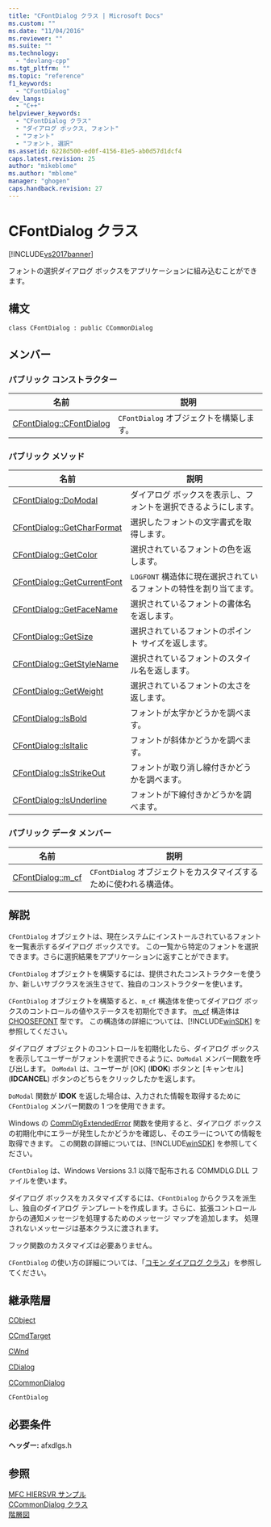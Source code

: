 ```yaml
---
title: "CFontDialog クラス | Microsoft Docs"
ms.custom: ""
ms.date: "11/04/2016"
ms.reviewer: ""
ms.suite: ""
ms.technology: 
  - "devlang-cpp"
ms.tgt_pltfrm: ""
ms.topic: "reference"
f1_keywords: 
  - "CFontDialog"
dev_langs: 
  - "C++"
helpviewer_keywords: 
  - "CFontDialog クラス"
  - "ダイアログ ボックス, フォント"
  - "フォント"
  - "フォント, 選択"
ms.assetid: 6228d500-ed0f-4156-81e5-ab0d57d1dcf4
caps.latest.revision: 25
author: "mikeblome"
ms.author: "mblome"
manager: "ghogen"
caps.handback.revision: 27
---
```

# CFontDialog クラス
[!INCLUDE[vs2017banner](../../assembler/inline/includes/vs2017banner.md)]

フォントの選択ダイアログ ボックスをアプリケーションに組み込むことができます。  
  
## 構文  
  
```  
class CFontDialog : public CCommonDialog  
```  
  
## メンバー  
  
### パブリック コンストラクター  
  
|名前|説明|  
|--------|--------|  
|[CFontDialog::CFontDialog](../Topic/CFontDialog::CFontDialog.md)|`CFontDialog` オブジェクトを構築します。|  
  
### パブリック メソッド  
  
|名前|説明|  
|--------|--------|  
|[CFontDialog::DoModal](../Topic/CFontDialog::DoModal.md)|ダイアログ ボックスを表示し、フォントを選択できるようにします。|  
|[CFontDialog::GetCharFormat](../Topic/CFontDialog::GetCharFormat.md)|選択したフォントの文字書式を取得します。|  
|[CFontDialog::GetColor](../Topic/CFontDialog::GetColor.md)|選択されているフォントの色を返します。|  
|[CFontDialog::GetCurrentFont](../Topic/CFontDialog::GetCurrentFont.md)|`LOGFONT` 構造体に現在選択されているフォントの特性を割り当てます。|  
|[CFontDialog::GetFaceName](../Topic/CFontDialog::GetFaceName.md)|選択されているフォントの書体名を返します。|  
|[CFontDialog::GetSize](../Topic/CFontDialog::GetSize.md)|選択されているフォントのポイント サイズを返します。|  
|[CFontDialog::GetStyleName](../Topic/CFontDialog::GetStyleName.md)|選択されているフォントのスタイル名を返します。|  
|[CFontDialog::GetWeight](../Topic/CFontDialog::GetWeight.md)|選択されているフォントの太さを返します。|  
|[CFontDialog::IsBold](../Topic/CFontDialog::IsBold.md)|フォントが太字かどうかを調べます。|  
|[CFontDialog::IsItalic](../Topic/CFontDialog::IsItalic.md)|フォントが斜体かどうかを調べます。|  
|[CFontDialog::IsStrikeOut](../Topic/CFontDialog::IsStrikeOut.md)|フォントが取り消し線付きかどうかを調べます。|  
|[CFontDialog::IsUnderline](../Topic/CFontDialog::IsUnderline.md)|フォントが下線付きかどうかを調べます。|  
  
### パブリック データ メンバー  
  
|名前|説明|  
|--------|--------|  
|[CFontDialog::m\_cf](../Topic/CFontDialog::m_cf.md)|`CFontDialog` オブジェクトをカスタマイズするために使われる構造体。|  
  
## 解説  
 `CFontDialog` オブジェクトは、現在システムにインストールされているフォントを一覧表示するダイアログ ボックスです。  この一覧から特定のフォントを選択できます。さらに選択結果をアプリケーションに返すことができます。  
  
 `CFontDialog` オブジェクトを構築するには、提供されたコンストラクターを使うか、新しいサブクラスを派生させて、独自のコンストラクターを使います。  
  
 `CFontDialog` オブジェクトを構築すると、`m_cf` 構造体を使ってダイアログ ボックスのコントロールの値やステータスを初期化できます。  [m\_cf](../Topic/CFontDialog::m_cf.md) 構造体は [CHOOSEFONT](http://msdn.microsoft.com/library/windows/desktop/ms646832) 型です。  この構造体の詳細については、[!INCLUDE[winSDK](../../atl/includes/winsdk_md.md)] を参照してください。  
  
 ダイアログ オブジェクトのコントロールを初期化したら、ダイアログ ボックスを表示してユーザーがフォントを選択できるように、`DoModal` メンバー関数を呼び出します。  `DoModal` は、ユーザーが \[OK\] \(**IDOK**\) ボタンと \[キャンセル\] \(**IDCANCEL**\) ボタンのどちらをクリックしたかを返します。  
  
 `DoModal` 関数が **IDOK** を返した場合は、入力された情報を取得するために `CFontDialog` メンバー関数の 1 つを使用できます。  
  
 Windows の [CommDlgExtendedError](http://msdn.microsoft.com/library/windows/desktop/ms646916) 関数を使用すると、ダイアログ ボックスの初期化中にエラーが発生したかどうかを確認し、そのエラーについての情報を取得できます。  この関数の詳細については、[!INCLUDE[winSDK](../../atl/includes/winsdk_md.md)] を参照してください。  
  
 `CFontDialog` は、Windows Versions 3.1 以降で配布される COMMDLG.DLL ファイルを使います。  
  
 ダイアログ ボックスをカスタマイズするには、`CFontDialog` からクラスを派生し、独自のダイアログ テンプレートを作成します。さらに、拡張コントロールからの通知メッセージを処理するためのメッセージ マップを追加します。  処理されないメッセージは基本クラスに渡されます。  
  
 フック関数のカスタマイズは必要ありません。  
  
 `CFontDialog` の使い方の詳細については、「[コモン ダイアログ クラス](../../mfc/common-dialog-classes.md)」を参照してください。  
  
## 継承階層  
 [CObject](../Topic/CObject%20Class.md)  
  
 [CCmdTarget](../Topic/CCmdTarget%20Class.md)  
  
 [CWnd](../Topic/CWnd%20Class.md)  
  
 [CDialog](../../mfc/reference/cdialog-class.md)  
  
 [CCommonDialog](../Topic/CCommonDialog%20Class.md)  
  
 `CFontDialog`  
  
## 必要条件  
 **ヘッダー:** afxdlgs.h  
  
## 参照  
 [MFC HIERSVR サンプル](../../top/visual-cpp-samples.md)   
 [CCommonDialog クラス](../Topic/CCommonDialog%20Class.md)   
 [階層図](../../mfc/hierarchy-chart.md)